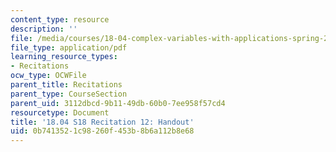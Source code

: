 ```yaml
---
content_type: resource
description: ''
file: /media/courses/18-04-complex-variables-with-applications-spring-2018/0b7413521c98260f453b8b6a112b8e68_MIT18_04S18_Recit12-handout.pdf
file_type: application/pdf
learning_resource_types:
- Recitations
ocw_type: OCWFile
parent_title: Recitations
parent_type: CourseSection
parent_uid: 3112dbcd-9b11-49db-60b0-7ee958f57cd4
resourcetype: Document
title: '18.04 S18 Recitation 12: Handout'
uid: 0b741352-1c98-260f-453b-8b6a112b8e68
---
```

